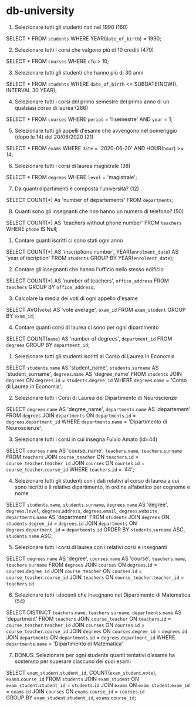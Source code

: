 # db-university

<!-- QUERY SELECT -->

1. Selezionare tutti gli studenti nati nel 1990 (160)

SELECT * 
FROM `students`
WHERE YEAR(`date_of_birth`) = 1990;

2. Selezionare tutti i corsi che valgono più di 10 crediti (479)

SELECT * 
FROM `courses`
WHERE `cfu` > 10;

3. Selezionare tutti gli studenti che hanno più di 30 anni

SELECT * 
FROM `students`
WHERE `date_of_birth` <= SUBDATE(NOW(), INTERVAL 30 YEAR);


4. Selezionare tutti i corsi del primo semestre del primo anno di un qualsiasi corso di laurea (286)

SELECT * 
FROM `courses` 
WHERE `period` = 'I semestre' 
AND `year` = 1;

5. Selezionare tutti gli appelli d'esame che avvengono nel pomeriggio (dopo le 14) del 20/06/2020 (21)

SELECT * 
FROM `exams` 
WHERE `date` = '2020-06-20' 
AND HOUR(`hour`) >= 14;

6. Selezionare tutti i corsi di laurea magistrale (38)

SELECT * 
FROM `degrees`
WHERE `level` = 'magistrale';

7. Da quanti dipartimenti è composta l'università? (12)

SELECT COUNT(*) As 'number of departements'
FROM `departments`;

8. Quanti sono gli insegnanti che non hanno un numero di telefono? (50)

SELECT COUNT(*) AS 'teachers without phone number'
FROM `teachers`
WHERE `phone` IS Null;

<!-- QUERY GROUP BY -->

1. Contare quanti iscritti ci sono stati ogni anno

SELECT COUNT(*) AS 'inscriptions number', YEAR(`enrolment_date`) AS 'year of iscription' 
FROM `students`
GROUP BY YEAR(`enrolment_date`);

2. Contare gli insegnanti che hanno l'ufficio nello stesso edificio

SELECT COUNT(*) AS 'number of teachers', `office_address`
FROM `teachers`
GROUP BY `office_address`;

3. Calcolare la media dei voti di ogni appello d'esame

SELECT AVG(`vote`) AS 'vote average', `exam_id` 
FROM `exam_student`
GROUP BY `exam_id`;

4. Contare quanti corsi di laurea ci sono per ogni dipartimento

SELECT COUNT(`name`) AS 'number of degrees', `department_id` 
FROM `degrees`
GROUP BY `department_id`;


<!-- QUERY JOIN -->

1. Selezionare tutti gli studenti iscritti al Corso di Laurea in Economia

SELECT `students`.`name` AS 'student_name', `students`.`surname` AS 'student_surname', `degrees`.`name` AS 'degree_name' 
FROM `students` 
JOIN `degrees`
ON `degrees`.`id` = `students`.`degree_id`
WHERE `degrees`.`name` = 'Corso di Laurea in Economia';

2. Selezionare tutti i Corsi di Laurea del Dipartimento di Neuroscienze

SELECT `degrees`.`name` AS 'degree_name', `departments`.`name` AS 'departement' 
FROM `degrees`
JOIN `departments`
ON `departments`.`id` = `degrees`.`department_id`
WHERE `departments`.`name` = 'Dipartimento di Neuroscienze';

3. Selezionare tutti i corsi in cui insegna Fulvio Amato (id=44)

SELECT `courses`.`name` AS 'course_name', `teachers`.`name`, `teachers`.`surname`
FROM `teachers`
JOIN `course_teacher`
ON `teachers`.`id` = `course_teacher`.`teacher_id`
JOIN `courses`
ON `courses`.`id` = `course_teacher`.`course_id`
WHERE `teachers`.`id` = '44';

4. Selezionare tutti gli studenti con i dati relativi al corso di laurea a cui sono iscritti e il relativo dipartimento, in ordine alfabetico per cognome e nome

SELECT `students`.`name`, `students`.`surname`, `degrees`.`name` AS 'degree', `degrees`.`level`, `degrees`.`address`, `degrees`.`email`, `degrees`.`website`, `departments`.`name` AS 'department'
FROM `students`
JOIN `degrees`
ON `students`.`degree_id` = `degrees`.`id`
JOIN `departments`
ON `degrees`.`department_id` = `departments`.`id`
ORDER BY `students`.`surname` ASC, `students`.`name` ASC;

5. Selezionare tutti i corsi di laurea con i relativi corsi e insegnanti

SELECT `degrees`.`name` AS 'degree', `courses`.`name` AS 'course', `teachers`.`name`, `teachers`.`surname` 
FROM `degrees`
JOIN `courses`
ON `degrees`.`id` = `courses`.`degree_id`
JOIN `course_teacher`
ON `courses`.`id` = `course_teacher`.`course_id`
JOIN `teachers`
ON `course_teacher`.`teacher_id` = `teachers`.`id`

6. Selezionare tutti i docenti che insegnano nel Dipartimento di Matematica (54)

SELECT DISTINCT `teachers`.`name`, `teachers`.`surname`, `departments`.`name` AS 'department' 
FROM `teachers`
JOIN `course_teacher`
ON `teachers`.`id` = `course_teacher`.`teacher_id`
JOIN `courses`
ON `courses`.`id` = `course_teacher`.`course_id`
JOIN `degrees`
ON `courses`.`degree_id` = `degrees`.`id`
JOIN `departments`
ON `departments`.`id` = `degrees`.`department_id`
WHERE `departments`.`name` = 'Dipartimento di Matematica'  

7. BONUS: Selezionare per ogni studente quanti tentativi d’esame ha sostenuto per superare ciascuno dei suoi esami

SELECT `exam_student`.`student_id`, COUNT(`exam_student`.`vote`), `exams`.`course_id` 
FROM `students`
JOIN `exam_student`
ON `exam_student`.`student_id` = `students`.`id`
JOIN `exams`
ON `exam_student`.`exam_id` = `exams`.`id`
JOIN `courses`
ON `exams`.`course_id` = `courses`.`id`  
GROUP BY `exam_student`.`student_id`, `exams`.`course_id`;